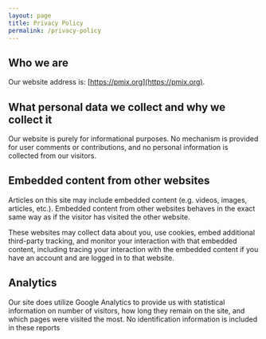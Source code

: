 ```yaml
---
layout: page
title: Privacy Policy
permalink: /privacy-policy
---
```


Who we are
----------

Our website address is: [https://pmix.org](https://pmix.org).

What personal data we collect and why we collect it
---------------------------------------------------

Our website is purely for informational purposes. No mechanism is provided for user comments or contributions, and no personal information is collected from our visitors.

Embedded content from other websites
------------------------------------

Articles on this site may include embedded content (e.g. videos, images, articles, etc.). Embedded content from other websites behaves in the exact same way as if the visitor has visited the other website.

These websites may collect data about you, use cookies, embed additional third-party tracking, and monitor your interaction with that embedded content, including tracing your interaction with the embedded content if you have an account and are logged in to that website.

Analytics
---------

Our site does utilize Google Analytics to provide us with statistical information on number of visitors, how long they remain on the site, and which pages were visited the most. No identification information is included in these reports


